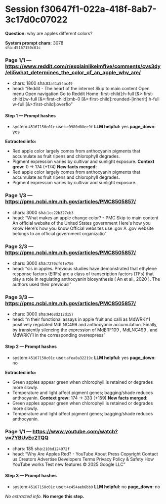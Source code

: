 # Session f30647f1-022a-418f-8ab7-3c17d0c07022

**Question:** why are apples different colors?

**System prompt chars:** 3078  
`sha:45167150c01c`


### Page 1/1 — https://www.reddit.com/r/explainlikeimfive/comments/cvs3dy/eli5what_determines_the_color_of_an_apple_why_are/
- chars: 1800  sha:`83a41a54ac49`
- head: “Reddit - The heart of the internet Skip to main content Open menu Open navigation Go to Reddit Home :first-child]:h-full [&>:first-child]:w-full [&>:first-child]:mb-0 [&>:first-child]:rounded-[inherit] h-full w-full [&>:first-child]:overflo”

#### Step 1 — Prompt hashes
- system:`45167150c01c`  user:`e9980d08ec9f`
**LLM helpful:** yes  **page_down:** yes

**Extracted info:**
- Red apple color largely comes from anthocyanin pigments that accumulate as fruit ripens and chlorophyll degrades.
- Pigment expression varies by cultivar and sunlight exposure.
**Context grew:** 0 → 174 (+174)
**New facts merged:**
- Red apple color largely comes from anthocyanin pigments that accumulate as fruit ripens and chlorophyll degrades.
- Pigment expression varies by cultivar and sunlight exposure.

### Page 1/3 — https://pmc.ncbi.nlm.nih.gov/articles/PMC8505857/
- chars: 3000  sha:`1cc22b327cb3`
- head: “What makes an apple change color? - PMC Skip to main content An official website of the United States government Here's how you know Here's how you know Official websites use .gov A .gov website belongs to an official government organizatio”

### Page 2/3 — https://pmc.ncbi.nlm.nih.gov/articles/PMC8505857/
- chars: 3000  sha:`7270cf6fe756`
- head: “sis in apples. Previous studies have demonstrated that ethylene response factors (ERFs) are a class of transcription factors (TFs) that play a role in regulating anthocyanin biosynthesis ( An et al., 2020 ). The authors used their previousl”

### Page 3/3 — https://pmc.ncbi.nlm.nih.gov/articles/PMC8505857/
- chars: 3000  sha:`9468d212d157`
- head: “n their functional assays in apple fruit and calli as MdWRKY1 positively regulated MdLNC499 and anthocyanin accumulation. Finally, by transiently silencing the expression of MdERF109 , MdLNC499 , and MdWRKY1 in the corresponding overexpress”

#### Step 2 — Prompt hashes
- system:`45167150c01c`  user:`afea0a32219c`
**LLM helpful:** yes  **page_down:** no

**Extracted info:**
- Green apples appear green when chlorophyll is retained or degrades more slowly.
- Temperature and light affect pigment genes; bagging/shade reduces anthocyanin.
**Context grew:** 174 → 333 (+159)
**New facts merged:**
- Green apples appear green when chlorophyll is retained or degrades more slowly.
- Temperature and light affect pigment genes; bagging/shade reduces anthocyanin.

### Page 1/1 — https://www.youtube.com/watch?v=7YBUvEc2TQQ
- chars: 185  sha:`210bd124972f`
- head: “Why Are Apples Red? - YouTube About Press Copyright Contact us Creators Advertise Developers Terms Privacy Policy &amp; Safety How YouTube works Test new features &copy; 2025 Google LLC”

#### Step 3 — Prompt hashes
- system:`45167150c01c`  user:`4c454aeb6bb0`
**LLM helpful:** no  **page_down:** no

_No extracted info._
**No merge this step.**
